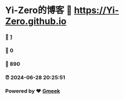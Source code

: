 # Yi-Zero的博客 :link: https://Yi-Zero.github.io 
### :page_facing_up: [1](https://Yi-Zero.github.io/tag.html) 
### :speech_balloon: 0 
### :hibiscus: 890 
### :alarm_clock: 2024-06-28 20:25:51 
### Powered by :heart: [Gmeek](https://github.com/Meekdai/Gmeek)
